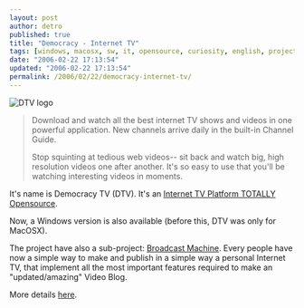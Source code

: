 ```yaml
---
layout: post
author: detro
published: true
title: "Democracy - Internet TV"
tags: [windows, macosx, sw, it, opensource, curiosity, english, projects]
date: "2006-02-22 17:13:54"
updated: "2006-02-22 17:13:54"
permalink: /2006/02/22/democracy-internet-tv/
---
```


<img src="http://www.getdemocracy.com/images/layout/logo.png" alt="DTV logo" />
<blockquote>Download and watch all the best internet TV shows and videos in one powerful application. New channels arrive daily in the built-in Channel Guide.

Stop squinting at tedious web videos-- sit back and watch big, high resolution videos one after another. It's so easy to use that you'll be watching interesting videos in moments.</blockquote>

It's name is Democracy TV (DTV). It's an <a href="http://www.getdemocracy.com/">Internet TV Platform TOTALLY Opensource</a>.

Now, a Windows version is also available (before this, DTV was only for MacOSX).

The project have also a sub-project: <a href="http://www.getdemocracy.com/broadcast/">Broadcast Machine</a>. Every people have now a simple way to make and publish in a simple way a personal Internet TV, that implement all the most important features required to make an "updated/amazing" Video Blog.

More details <a href="http://www.getdemocracy.com/watch/">here</a>.


